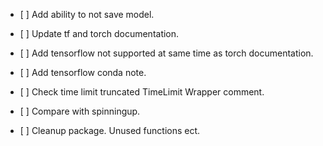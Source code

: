 *   \[ ] Add ability to not save model.

*   \[ ] Update tf and torch documentation.

*   \[ ] Add tensorflow not supported at same time as torch documentation.

*   \[ ] Add tensorflow conda note.

*   \[ ] Check time limit truncated TimeLimit Wrapper comment.

*   \[ ] Compare with spinningup.

*   \[ ] Cleanup package. Unused functions ect.
